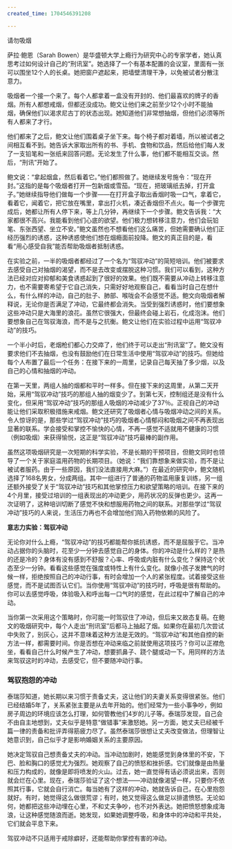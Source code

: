```yaml
---
created_time: 1704546391208

---
```

请勿吸烟

萨拉·鲍恩（Sarah Bowen）是华盛顿大学上瘾行为研究中心的专家学者，她认真思考过如何设计自己的“刑讯室”。她选择了一个有基本配置的会议室，里面有一张可以围坐12个人的长桌。她把窗户遮起来，把墙壁清理干净，以免被试者分散注意力。

吸烟者一个接一个来了。每个人都拿着一盒没有开封的、他们最喜欢的牌子的香烟。所有人都想戒烟，但都还没成功。鲍文让他们来之前至少12个小时不能抽烟，确保他们以渴求尼古丁的状态出现。她知道他们非常想抽烟，但他们必须等所有人都来了才行。

他们都来了之后，鲍文让他们围着桌子坐下来。每个椅子都对着墙，所以被试者之间相互看不到。她告诉大家取出所有的书、手机、食物和饮品，然后给他们每人发了一支铅笔和一张纸来回答问题。无论发生了什么事，他们都不能相互交谈。然后，“刑讯”开始了。

鲍文说：“拿起烟盒，然后看着它。”他们都照做了。她继续发号施令：“现在开封。”这指的是每个吸烟者打开一包新烟或雪茄。“现在，把玻璃纸去掉，打开盒子。”她继续指导他们做每一个步骤——在打开盒子取出香烟时吸一口气，拿着它，看着它，闻着它，把它放在嘴里，拿出打火机，凑近香烟但不点火。每一个步骤完成后，她都让所有人停下来，等上几分钟，再继续下一个步骤。鲍文告诉我：“大家都很不高兴。我能看到他们心底的欲望。他们极力想转移注意力，他们会玩铅笔、东张西望、坐立不安。”鲍文虽然也不想看他们这么痛苦，但她需要确认他们正经历强烈的诱惑，这种诱惑使他们想在烟瘾面前投降。鲍文的真正目的是，看看“用心感受自我”能否帮助吸烟者抵制诱惑。

在实验之前，一半的吸烟者都经过了一个名为“驾驭冲动”的简短培训。他们被要求去感受自己对抽烟的渴望，而不是去改变或摆脱这种习惯。我们可以看到，这种方法已经对应对抑郁和美食诱惑起到了很好的效果。他们既不需要从冲动上转移注意力，也不需要寄希望于它自己消失，只需好好地观察自己，看看当时自己在想什么，有什么样的冲动，自己的肚子、肺部、喉咙会不会感觉不适。鲍文向吸烟者解释说，无论你是否满足了冲动，它最终都会消失。当受到强烈诱惑时，他们要想象这些冲动只是大海里的浪花。虽然它很强大，但最终会碰上岩石，化成泡沫。他们要想象自己在驾驭海浪，而不是与之抗衡。鲍文让他们在实验过程中运用“驾驭冲动”的技巧。

一个半小时后，老烟枪们都心力交瘁了，他们终于可以走出“刑讯室”了。鲍文没有要求他们不去抽烟，也没有鼓励他们在日常生活中使用“驾驭冲动”的技巧。但她给每个人布置了最后一个任务：在接下来的一周里，记录自己每天抽了多少烟，以及自己的心情和抽烟的冲动。

在第一天里，两组人抽的烟都和平时一样多。但在接下来的这周里，从第二天开始，采用“驾驭冲动”技巧的那组人抽的烟变少了。到第七天，控制组还是没有什么变化，但采用“驾驭冲动”技巧的那组人吸烟的冲动减少了37％。正视自己的冲动能让他们采取积极措施来戒烟。鲍文还研究了吸烟者心情与吸烟冲动之间的关系。令人惊讶的是，那些学过“驾驭冲动”技巧的吸烟者心情郁闷和吸烟之间不再表现出显著的联系。学会接受和掌控不愉快的心情，不再一感觉不适就用不健康的习惯（例如吸烟）来获得愉悦，这正是“驾驭冲动”技巧最棒的副作用。

虽然这项吸烟研究是一次短期的科学实验，不是长期的干预项目，但鲍文同时也领导了一个关于家庭滥用药物的长期项目。（她说：“我们靠想象来做实验，而不是让被试者服药。由于一些原因，我们没法直接用大麻。”）在最近的研究中，鲍文随机选择了168名男女，分成两组。其中一组进行了普通的药物滥用康复训练，另一组还额外接受了关于“驾驭冲动”技巧和其他掌控压力和欲望策略的培训。在接下来的4个月里，接受过培训的一组表现出的冲动更少，用药状况的反弹也更少。这再一次证明了，这种培训切断了感觉不快和想服用药物之间的联系。对那些学过“驾驭冲动”技巧的人来说，生活压力再也不会增加他们陷入药物依赖的风险了。

**意志力实验：驾驭冲动**

无论你对什么上瘾，“驾驭冲动”的技巧都能帮你抵抗诱惑，而不是屈服于它。当冲动占据你的头脑时，花至少一分钟去感觉自己的身体。你的冲动是什么样的？是热的还是冷的？身体有没有感到不舒服？心率、呼吸或内脏有什么变化？保持这个状态至少一分钟。看看这些感觉在强度或特性上有什么变化。就像小孩子发脾气的时候一样，拒绝按照自己的冲动行事，有时会增加一个人的紧张程度。试着接受这些感觉，而不是试图否认它们。当你使用“驾驭冲动”的技巧时，呼吸是很有帮助的。你可以去感觉呼吸，体验吸入和呼出每一口气时的感觉，在此过程中了解自己的冲动。

当你第一次采用这个策略时，你可能一时驾驭住了冲动，但后来又故态复萌。在鲍文的吸烟研究中，每个人走出“刑讯室”后都马上抽起了烟。如果你在最初几次尝试中失败了，别灰心，这并不意味着这种方法是无效的。“驾驭冲动”和其他自控的新方法一样，都需要时间。你是否想在冲动来临之前就使用这项技巧？你可以正襟危坐，看看自己什么时候产生了冲动，想要抓鼻子、跷个腿或动一下。用同样的方法来驾驭这时的冲动，去感受它，但不要随冲动行事。

### 驾驭抱怨的冲动

泰瑞莎知道，她长期以来习惯于责备丈夫，这让他们的夫妻关系变得很紧张。他们已经结婚5年了，关系紧张主要是从去年开始的。他们经常为一些小事争吵，例如房子周边的环境应该怎么打理，如何管教他们4岁的儿子等。泰瑞莎发现，自己会不由自主地想到，丈夫似乎是特意“做错事”来激怒她。另一方面，她丈夫已经被千篇一律的责备和批评弄得筋疲力尽了。虽然泰瑞莎很想让丈夫改变做法，但理智让她意识到，自己似乎才是影响婚姻关系的主要原因。

她决定驾驭自己想责备丈夫的冲动。当冲动加剧时，她能感觉到身体里的不安，下巴、脸和胸口的感觉尤为强烈。她观察了自己的愤怒和挫折感。它们就像是由热量和压力构成的，就像是即将喷发的火山。过去，她一直觉得有话必须说出来，否则就会烂在心里。现在，泰瑞莎验证了这个想法——冲动就像渴望一样，只要你不依照其行事，它就会自行消亡。每当她有了这样的冲动，她就告诉自己，在心里抱怨就好。有时，她觉得这么做很荒谬；有时，她又觉得这么做足以排遣愤怒。无论如何，她都把这些冲动埋在心里，不和丈夫争吵，也不对外表达。她把愤怒想象成海浪，让这种感觉随浪而逝。她发现，如果她调整呼吸，和身体中的冲动和平共处，它们就会平息下来。

驾驭冲动不只适用于戒除癖好，还能帮助你掌控有害的冲动。